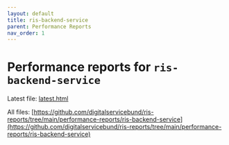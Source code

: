 ```yaml
---
layout: default
title: ris-backend-service
parent: Performance Reports
nav_order: 1
---
```


# Performance reports for `ris-backend-service`
Latest file: [latest.html](/ris-reports/performance-reports/ris-backend-service/latest.html)

All files: [https://github.com/digitalservicebund/ris-reports/tree/main/performance-reports/ris-backend-service](https://github.com/digitalservicebund/ris-reports/tree/main/performance-reports/ris-backend-service)

